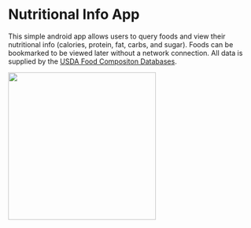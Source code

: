 # Nutritional Info App
This simple android app allows users to query foods and view their nutritional info (calories, protein, fat, carbs, and sugar). Foods can be bookmarked to be viewed later without a network connection. All data is supplied by the [USDA Food Compositon Databases](https://ndb.nal.usda.gov/ndb/doc/index).

<img src="https://user-images.githubusercontent.com/32154078/55352907-d5b82500-5476-11e9-8dae-112db46b7247.gif" width=300>

